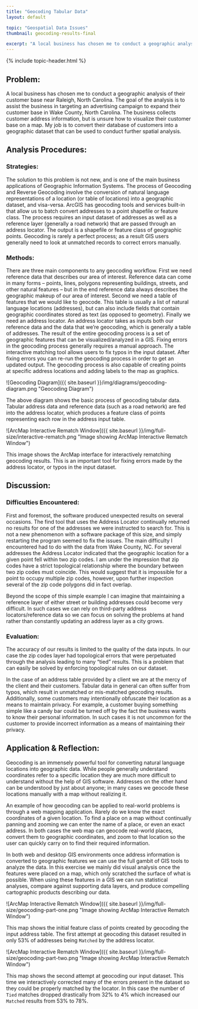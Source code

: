 ```yaml
---
title: "Geocoding Tabular Data"
layout: default

topic: "Geospatial Data Issues"
thumbnail: geocoding-results-final

excerpt: "A local business has chosen me to conduct a geographic analysis of their customer base near Raleigh, North Carolina.  The goal of the analysis is to assist the business in targeting an advertising campaign to expand their customer base in Wake County, North Carolina.  The business collects customer address information, but is unsure how to visualize their customer base on a map.  My job is to convert their database of customers into a geographic dataset that can be used to conduct further spatial analysis."
---
```


{% include topic-header.html %}

## Problem:

A local business has chosen me to conduct a geographic analysis of their customer base near Raleigh, North Carolina.  The goal of the analysis is to assist the business in targeting an advertising campaign to expand their customer base in Wake County, North Carolina.  The business collects customer address information, but is unsure how to visualize their customer base on a map.  My job is to convert their database of customers into a geographic dataset that can be used to conduct further spatial analysis.

## Analysis Procedures:

### Strategies:

The solution to this problem is not new, and is one of the main business applications of Geographic Information Systems.  The process of Geocoding and Reverse Geocoding involve the conversion of natural language representations of a location (or table of locations) into a geographic dataset, and visa-versa.  ArcGIS has geocoding tools and services built-in that allow us to batch convert addresses to a point shapefile or feature class.  The process requires an input dataset of addresses as well as a reference layer (generally a road network) that are passed through an address locator.  The output is a shapefile or feature class of geographic points.  Geocoding is rarely a perfect process; as a result GIS users generally need to look at unmatched records to correct errors manually.

### Methods:

There are three main components to any geocoding workflow.  First we need reference data that describes our area of interest.  Reference data can come in many forms – points, lines, polygons representing buildings, streets, and other natural features – but in the end reference data always describes the geographic makeup of our area of interest.  Second we need a table of features that we would like to geocode. This table is usually a list of natural language locations (addresses), but can also include fields that contain geographic coordinates stored as text (as opposed to geometry).  Finally we need an address locator.  An address locator takes as inputs both our reference data and the data that we’re geocoding, which is generally a table of addresses.  The result of the entire geocoding process is a set of geographic features that can be visualized/analyzed in a GIS.  Fixing errors in the geocoding process generally requires a manual approach.  The interactive matching tool allows users to fix typos in the input dataset.  After fixing errors you can re-run the geocoding process in order to get an updated output.  The geocoding process is also capable of creating points at specific address locations and adding labels to the map as graphics.

![Geocoding Diagram]({{ site.baseurl }}/img/diagrams/geocoding-diagram.png "Geocoding Diagram")

The above diagram shows the basic process of geocoding tabular data.  Tabular address data and reference data (such as a road network) are fed into the address locator, which produces a feature class of points representing each row in the address input table.

![ArcMap Interactive Rematch Window]({{ site.baseurl }}/img/full-size/interactive-rematch.png "Image showing ArcMap Interactive Rematch Window")

This image shows the ArcMap interface for interactively rematching geocoding results.  This is an important tool for fixing errors made by the address locator, or typos in the input dataset.

## Discussion:

### Difficulties Encountered:

First and foremost, the software produced unexpected results on several occasions.  The find tool that uses the Address Locator continually returned no results for one of the addresses we were instructed to search for.  This is not a new phenomenon with a software package of this size, and simply restarting the program seemed to fix the issues.
The main difficulty I encountered had to do with the data from Wake County, NC.  For several addresses the Address Locator indicated that the geographic location for a given point fell within two zip codes.  I am under the impression that zip codes have a strict topological relationship where the boundary between two zip codes must coincide.  This would suggest that it is impossible for a point to occupy multiple zip codes, however, upon further inspection several of the zip code polygons did in fact overlap.

Beyond the scope of this simple example I can imagine that maintaining a reference layer of either street or building addresses could become very difficult.  In such cases we can rely on third-party address locators/reference data so we can focus on solving the problems at hand rather than constantly updating an address layer as a city grows. 

### Evaluation:

The accuracy of our results is limited to the quality of the data inputs.  In our case the zip codes layer had topological errors that were perpetuated through the analysis leading to many “tied” results.  This is a problem that can easily be solved by enforcing topological rules on our dataset.

In the case of an address table provided by a client we are at the mercy of the client and their customers.  Tabular data in general can often suffer from typos, which result in unmatched or mis-matched geocoding results.  Additionally, some customers may intentionally obfuscate their location as a means to maintain privacy.  For example, a customer buying something simple like a candy bar could be turned off by the fact the business wants to know their personal information.  In such cases it is not uncommon for the customer to provide incorrect information as a means of maintaining their privacy.

## Application & Reflection:

Geocoding is an immensely powerful tool for converting natural language locations into geographic data.  While people generally understand coordinates refer to a specific location they are much more difficult to understand without the help of GIS software.  Addresses on the other hand can be understood by just about anyone; in many cases we geocode these locations manually with a map without realizing it.

An example of how geocoding can be applied to real-world problems is through a web mapping application.  Rarely do we know the exact coordinates of a given location.  To find a place on a map without continually panning and zooming we can enter the name of a place, or even an exact address.  In both cases the web map can geocode real-world places, convert them to geographic coordinates, and zoom to that location so the user can quickly carry on to find their required information.

In both web and desktop GIS environments once address information is converted to geographic features we can use the full gambit of GIS tools to analyze the data.  In this exercise we mainly did visual analysis once the features were placed on a map, which only scratched the surface of what is possible.  When using these features in a GIS we can run statistical analyses, compare against supporting data layers, and produce compelling cartographic products describing our data.

![ArcMap Interactive Rematch Window]({{ site.baseurl }}/img/full-size/geocoding-part-one.png "Image showing ArcMap Interactive Rematch Window")

This map shows the initial feature class of points created by geocoding the input address table.  The first attempt at geocoding this dataset resulted in only 53% of addresses being `Matched` by the address locator.

![ArcMap Interactive Rematch Window]({{ site.baseurl }}/img/full-size/geocoding-part-two.png "Image showing ArcMap Interactive Rematch Window")

This map shows the second attempt at geocoding our input dataset.  This time we interactively corrected many of the errors present in the dataset so they could be properly matched by the locator.  In this case the number of `Tied` matches dropped drastically from 32% to 4% which increased our `Matched` results from 53% to 78%.